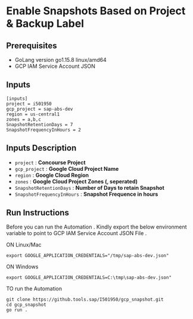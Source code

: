 # Enable Snapshots Based on Project & Backup Label

## Prerequisites

* GoLang version go1.15.8 linux/amd64
* GCP IAM Service Account JSON

## Inputs

```
[inputs]
project = i501950
gcp_project = sap-abs-dev
region = us-central1
zones = a,b,c
SnapshotRetentionDays = 7
SnapshotFrequencyInHours = 2
```

## Inputs Description

* `project`                   : **Concourse Project**
* `gcp_project`               : **Google Cloud Project Name**
* `region`                    : **Google Cloud Region**
* `zones`                     : **Google Cloud Project Zones (, seperated)**
* `SnapshotRetentionDays`     : **Number of Days to retain Snapshot**
* `SnapshotFrequencyInHours`  : **Snapshot Frequence in hours**


## Run Instructions

Before you can run the Automation . Kindly export the below environment variable to point to GCP IAM Service Account JSON File .

ON Linux/Mac

`export GOOGLE_APPLICATION_CREDENTIALS="/tmp/sap-abs-dev.json"`

ON Windows

`export GOOGLE_APPLICATION_CREDENTIALS=C:\tmp\sap-abs-dev.json"`

TO run the Automation

```
git clone https://github.tools.sap/I501950/gcp_snapshot.git
cd gcp_snapshot
go run .
```
